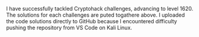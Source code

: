 I have successfully tackled Cryptohack challenges, advancing to level 1620. 
The solutions for each challenges are puted togathere above. I uploaded the
code solutions directly to GitHub because I encountered difficulty pushing 
the repository from VS Code on Kali Linux.
